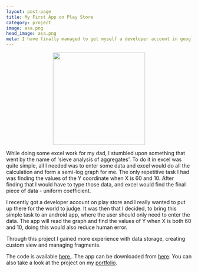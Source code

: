 ```yaml
---
layout: post-page
title: My First App on Play Store
category: project
image: asa.png
head_image: asa.png
meta: I have finally managed to get myself a developer account in google play store, and have launched an app.
---
```

<div style="text-align: center;">
<img src="{{site.baseurl}}/img/{{page.head_image}}" width="250px" height="250px"/>
</div>

While doing some excel work for my dad, I stumbled upon something that went by the name of 'sieve analysis of aggregates'. To do it in excel was quite simple, all I needed was to enter some data
and excel would do all the calculation and form a semi-log graph for me. The only repetitive task I had was finding the values of the Y coordinate when X is 60 and 10.
After finding that I would have to type those data, and excel would find the final piece of data - uniform
coefficient.

I recently got a developer account on play store and I really wanted to put up there for the world to judge.
It was then that I decided, to bring this simple task to an android app, where the user should only need to
enter the data. The app will read the graph and find the values of Y when X is both 60 and 10, doing this would also reduce human error.  

Through this project I gained more experience with data storage, creating custom view and  managing fragments.

The code is available <a href="http://github.com/rhemon/aggregatesieveanalysis"> here </a>. The app can
be downloaded from <a href="https://play.google.com/store/apps/details?id=io.github.rhemon.aggregatesieveanalysis"> here</a>. You can also take a look at the project on my <a href="http://rhemon.github.io/portfolio/">portfolio</a>.

